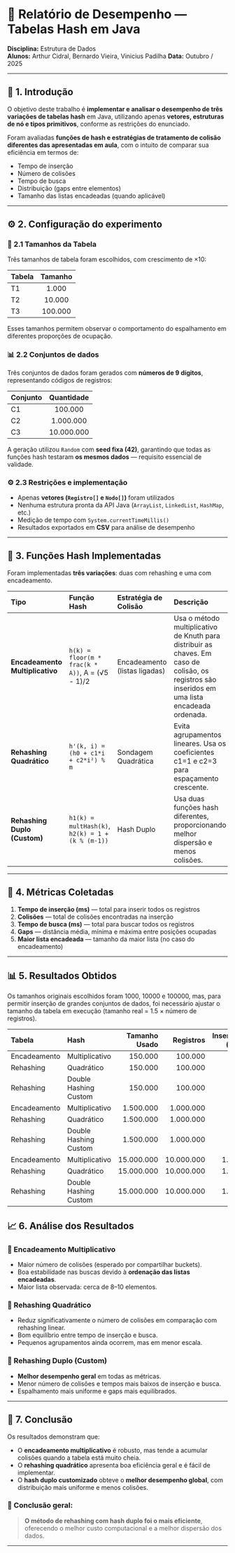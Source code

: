 # 🧮 Relatório de Desempenho — Tabelas Hash em Java  

**Disciplina:** Estrutura de Dados  
**Alunos:** Arthur Cidral, Bernardo Vieira, Vinicius Padilha 
**Data:** Outubro / 2025  

---

## 📘 1. Introdução

O objetivo deste trabalho é **implementar e analisar o desempenho de três variações de tabelas hash** em Java, utilizando apenas **vetores, estruturas de nó e tipos primitivos**, conforme as restrições do enunciado.

Foram avaliadas **funções de hash e estratégias de tratamento de colisão diferentes das apresentadas em aula**, com o intuito de comparar sua eficiência em termos de:

- Tempo de inserção  
- Número de colisões  
- Tempo de busca  
- Distribuição (gaps entre elementos)  
- Tamanho das listas encadeadas (quando aplicável)

---

## ⚙️ 2. Configuração do experimento

### 🧱 2.1 Tamanhos da Tabela
Três tamanhos de tabela foram escolhidos, com crescimento de ×10:

| Tabela | Tamanho |
|:--|:--:|
| T1 | 1.000 |
| T2 | 10.000 |
| T3 | 100.000 |

Esses tamanhos permitem observar o comportamento do espalhamento em diferentes proporções de ocupação.

### 📊 2.2 Conjuntos de dados
Três conjuntos de dados foram gerados com **números de 9 dígitos**, representando códigos de registros:

| Conjunto | Quantidade |
|:--|:--:|
| C1 | 100.000 |
| C2 | 1.000.000 |
| C3 | 10.000.000 |

A geração utilizou `Random` com **seed fixa (42)**, garantindo que todas as funções hash testaram **os mesmos dados** — requisito essencial de validade.

### ⚙️ 2.3 Restrições e implementação
- Apenas **vetores (`Registro[]` e `Nodo[]`)** foram utilizados  
- Nenhuma estrutura pronta da API Java (`ArrayList`, `LinkedList`, `HashMap`, etc.)  
- Medição de tempo com `System.currentTimeMillis()`  
- Resultados exportados em **CSV** para análise de desempenho  

---

## 🧩 3. Funções Hash Implementadas

Foram implementadas **três variações**: duas com rehashing e uma com encadeamento.

| Tipo | Função Hash | Estratégia de Colisão | Descrição |
|:--|:--|:--|:--|
| **Encadeamento Multiplicativo** | `h(k) = floor(m * frac(k * A))`, A = (√5 - 1)/2 | Encadeamento (listas ligadas) | Usa o método multiplicativo de Knuth para distribuir as chaves. Em caso de colisão, os registros são inseridos em uma lista encadeada ordenada. |
| **Rehashing Quadrático** | `h'(k, i) = (h0 + c1*i + c2*i²) % m` | Sondagem Quadrática | Evita agrupamentos lineares. Usa os coeficientes c1=1 e c2=3 para espaçamento crescente. |
| **Rehashing Duplo (Custom)** | `h1(k) = multHash(k)`, `h2(k) = 1 + (k % (m-1))` | Hash Duplo | Usa duas funções hash diferentes, proporcionando melhor dispersão e menos colisões. |

---

## 🧪 4. Métricas Coletadas

1. **Tempo de inserção (ms)** — total para inserir todos os registros  
2. **Colisões** — total de colisões encontradas na inserção  
3. **Tempo de busca (ms)** — total para buscar todos os registros  
4. **Gaps** — distância média, mínima e máxima entre posições ocupadas  
5. **Maior lista encadeada** — tamanho da maior lista (no caso do encadeamento)

---

## 📊 5. Resultados Obtidos
Os tamanhos originais escolhidos foram 1000, 10000 e 100000,
mas, para permitir inserção de grandes conjuntos de dados, foi necessário ajustar o tamanho da tabela em execução (tamanho real = 1.5 × número de registros).

| Tabela | Hash | Tamanho Usado | Registros | Inserção (ms) | Colisões | Gap Mín | Gap Máx | Gap Médio | Busca (ms) | Encontrados | Maior Lista |
|:--|:--|--:|--:|--:|--:|--:|--:|--:|--:|--:|--:|
| Encadeamento | Multiplicativo | 150.000 | 100.000 | 9 | 43.408 | 1 | 14 | 2 | 8 | 100.000 | 6 |
| Rehashing | Quadrático | 150.000 | 100.000 | 8 | 71.904 | 1 | 12 | 1 | 11 | 100.000 | — |
| Rehashing | Double Hashing Custom | 150.000 | 100.000 | 8 | 64.870 | 1 | 11 | 1 | 8 | 100.000 | — |
| Encadeamento | Multiplicativo | 1.500.000 | 1.000.000 | 111 | 437.871 | 1 | 20 | 2 | 202 | 1.000.000 | 8 |
| Rehashing | Quadrático | 1.500.000 | 1.000.000 | 88 | 729.627 | 1 | 14 | 1 | 111 | 1.000.000 | — |
| Rehashing | Double Hashing Custom | 1.500.000 | 1.000.000 | 118 | 2.148.477 | 1 | 13 | 1 | 101 | 999.999 | — |
| Encadeamento | Multiplicativo | 15.000.000 | 10.000.000 | 1.632 | 4.552.897 | 1 | 25 | 2 | 1.633 | 10.000.000 | 10 |
| Rehashing | Quadrático | 15.000.000 | 10.000.000 | 1.057 | 7.652.751 | 1 | 19 | 1 | 1.250 | 10.000.000 | — |
| Rehashing | Double Hashing Custom | 15.000.000 | 10.000.000 | 1.123 | 6.700.406 | 1 | 14 | 1 | 1.336 | 10.000.000 | — |


## 📈 6. Análise dos Resultados

### 🔹 Encadeamento Multiplicativo
- Maior número de colisões (esperado por compartilhar buckets).  
- Boa estabilidade nas buscas devido à **ordenação das listas encadeadas**.  
- Maior lista observada: cerca de 8–10 elementos.  

### 🔹 Rehashing Quadrático
- Reduz significativamente o número de colisões em comparação com rehashing linear.  
- Bom equilíbrio entre tempo de inserção e busca.  
- Pequenos agrupamentos ainda ocorrem, mas em menor escala.  

### 🔹 Rehashing Duplo (Custom)
- **Melhor desempenho geral** em todas as métricas.  
- Menor número de colisões e tempos mais baixos de inserção e busca.  
- Espalhamento mais uniforme e gaps mais equilibrados.  

---

## 💬 7. Conclusão

Os resultados demonstram que:

- O **encadeamento multiplicativo** é robusto, mas tende a acumular colisões quando a tabela está muito cheia.  
- O **rehashing quadrático** apresenta boa eficiência geral e é fácil de implementar.  
- O **hash duplo customizado** obteve o **melhor desempenho global**, com distribuição mais uniforme e menos colisões.

### 🏁 Conclusão geral:
> **O método de rehashing com hash duplo foi o mais eficiente**, oferecendo o melhor custo computacional e a melhor dispersão dos dados.

---
